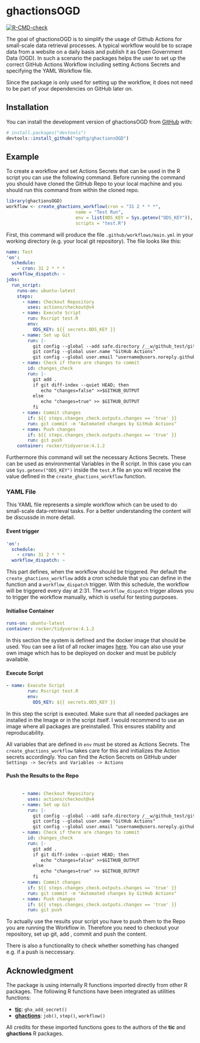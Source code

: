 
<!-- README.md is generated from README.Rmd. Please edit that file -->

# ghactionsOGD

<!-- badges: start -->

[![R-CMD-check](https://github.com/ogdtg/ghactionsOGD/actions/workflows/R-CMD-check.yaml/badge.svg)](https://github.com/ogdtg/ghactionsOGD/actions/workflows/R-CMD-check.yaml)
<!-- badges: end -->

The goal of ghactionsOGD is to simplify the usage of Github Actions for
small-scale data retrieval processes. A typical workflow would be to
scrape data from a website on a daily basis and publish it as Open
Government Data (OGD). In such a scenario the packages helps the user to
set up the correct GitHub Actions Workflow including setting Actions
Secrets and specifying the YAML Workflow file.

Since the package is only used for setting up the workflow, it does not
need to be part of your dependencies on GitHub later on.

## Installation

You can install the development version of ghactionsOGD from
[GitHub](https://github.com/ogdtg/ghactionsOGD/tree/main) with:

``` r
# install.packages("devtools")
devtools::install_github("ogdtg/ghactionsOGD")
```

## Example

To create a workflow and set Actions Secrets that can be used in the R
script you can use the following command. Before running the command you
should have cloned the GitHub Repo to your local machine and you should
run this command from within the cloned repo.

``` r
library(ghactionsOGD)
workflow <- create_ghactions_workflow(cron = "31 2 * * *",
                          name = "Test Run",
                          env = list(ODS_KEY = Sys.getenv("ODS_KEY")),
                          scripts = "test.R")
```

First, this command will produce the file `.github/workflows/main.yml`
in your working directory (e.g. your local git repository). The file
looks like this:

``` yaml
name: Test
'on':
  schedule:
    - cron: 31 2 * * *
  workflow_dispatch: ~
jobs:
  run_script:
    runs-on: ubuntu-latest
    steps:
      - name: Checkout Repository
        uses: actions/checkout@v4
      - name: Execute Script
        run: Rscript test.R
        env:
          ODS_KEY: ${{ secrets.ODS_KEY }}
      - name: Set up Git
        run: |-
          git config --global --add safe.directory /__w/github_test/github_test
          git config --global user.name "GitHub Actions"
          git config --global user.email "username@users.noreply.github.com"
      - name: Check if there are changes to commit
        id: changes_check
        run: |-
          git add .
          if git diff-index --quiet HEAD; then
             echo "changes=false" >>$GITHUB_OUTPUT
          else
             echo "changes=true" >> $GITHUB_OUTPUT
          fi
      - name: Commit changes
        if: ${{ steps.changes_check.outputs.changes == 'true' }}
        run: git commit -m "Automated changes by GitHub Actions"
      - name: Push changes
        if: ${{ steps.changes_check.outputs.changes == 'true' }}
        run: git push
    container: rocker/tidyverse:4.1.2
```

Furthermore this command will set the necessary Actions Secrets. These
can be used as environmental Variables in the R script. In this case you
can use `Sys.getenv("ODS_KEY")` inside the `test.R` file an you will
receive the value defined in the `create_ghactions_workflow` function.

### YAML File

This YAML file represents a simple workflow which can be used to do
small-scale data-retrieval tasks. For a better understanding the content
will be discussde in more detail.

#### Event trigger

``` yaml
'on':
  schedule:
    - cron: 31 2 * * *
  workflow_dispatch: ~
```

This part defines, when the workflow should be triggered. Per default
the `create_ghactions_workflow` adds a cron schedule that you can define
in the function and a `workflow_dispatch` trigger. With this schedule,
the workflow will be triggered every day at 2:31. The
`workflow_dispatch` trigger allows you to trigger the workflow manually,
which is useful for testing purposes.

#### Initialise Container

``` yaml
runs-on: ubuntu-latest
container: rocker/tidyverse:4.1.2
```

In this section the system is defined and the docker image that should
be used. You can see a list of all rocker images
[here](https://rocker-project.org/images/). You can also use your own
image which has to be deployed on docker and must be publicly available.

#### Execute Script

``` yaml
- name: Execute Script
        run: Rscript test.R
        env:
          ODS_KEY: ${{ secrets.ODS_KEY }}
```

In this step the script is executed. Make sure that all needed packages
are installed in the Image or in the script itself. I would recommend to
use an image where all packages are preinstalled. This ensures stability
and reproducability.

All variables that are defined in `env` must be stored as Actions
Secrets. The `create_ghactions_workflow` takes care for this and
initializes the Action secrets accordingly. You can find the Action
Secrets on GitHub under `Settings -> Secrets and Variables -> Actions`

#### Push the Results to the Repo

``` yaml

      - name: Checkout Repository
        uses: actions/checkout@v4
      - name: Set up Git
        run: |-
          git config --global --add safe.directory /__w/github_test/github_test
          git config --global user.name "GitHub Actions"
          git config --global user.email "username@users.noreply.github.com"
      - name: Check if there are changes to commit
        id: changes_check
        run: |-
          git add .
          if git diff-index --quiet HEAD; then
             echo "changes=false" >>$GITHUB_OUTPUT
          else
             echo "changes=true" >> $GITHUB_OUTPUT
          fi
      - name: Commit changes
        if: ${{ steps.changes_check.outputs.changes == 'true' }}
        run: git commit -m "Automated changes by GitHub Actions"
      - name: Push changes
        if: ${{ steps.changes_check.outputs.changes == 'true' }}
        run: git push
```

To actually use the results your script you have to push them to the
Repo you are running the Workflow in. Therefore you need to checkout
your repository, set up git, add , commit and push the content.

There is also a functionality to check whether something has changed
e.g. if a push is neccessary.

## Acknowledgment

The package is using internally R functions imported directly from other
R packages. The following R functions have been integrated as utilities
functions:

- **[tic](https://github.com/ropensci/tic)**: `gha_add_secret()`
- **[ghactions](https://github.com/maxheld83/ghactions)**: `job()`,
  `step()`, `workflow()`

All credits for these imported functions goes to the authors of the
**tic** and **ghactions** R packages.

